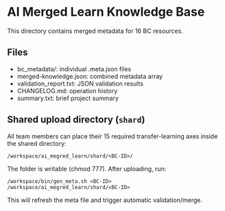 # AI Merged Learn Knowledge Base

This directory contains merged metadata for 16 BC resources.

## Files
- bc_metadata/: individual .meta.json files
- merged-knowledge.json: combined metadata array
- validation_report.txt: JSON validation results
- CHANGELOG.md: operation history
- summary.txt: brief project summary

## Shared upload directory (`shard`)
All team members can place their 15 required transfer-learning axes inside the shared directory:
```
/workspace/ai_megred_learn/shard/<BC-ID>/
```
The folder is writable (chmod 777). After uploading, run:
```
/workspace/bin/gen_meta.sh <BC-ID> /workspace/ai_megred_learn/shard/<BC-ID>
```
This will refresh the meta file and trigger automatic validation/merge.
